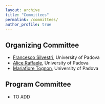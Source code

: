 ```yaml
---
layout: archive
title: "Committees"
permalink: /committees/
author_profile: true
---
```


## Organizing Committee

- [Francesco Silvestri](https://www.dei.unipd.it/~silvestri/index.html), University of Padova
- [Alice Raffaele](https://aliceraffaele.github.io), University of Padova
- [Mariafiore Tognon](https://www.dei.unipd.it/en/persona/1f6b3d408b7f1611501a6272949670e9), University of Padova


## Program Committee

- TO ADD